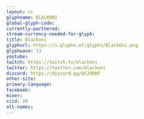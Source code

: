 ```yaml
---
layout: cc
glyphname: BLACKONI
global-glyph-code: 
currently-partnered: 
stream-currency-needed-for-glyph: 
title: Blackoni
glyphurl: https://i.glyphs.wf/glyphs/BlackOni.png
glyphwave: 13
youtube: 
twitch: https://twitch.tv/blackoni
twitter: https://twitter.com/blackoni
discord: https://discord.gg/QCJ9QNf
other-site: 
primary-language: 
facebook: 
mixer: 
ccid: 26
alt-names: 
---
```


